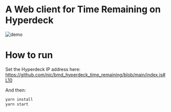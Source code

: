 # A Web client for Time Remaining on Hyperdeck

![demo](https://user-images.githubusercontent.com/66042/136679584-d0f5b3d6-8cc5-463f-9d77-50e555078684.gif)

# How to run

Set the Hyperdeck IP address here: https://github.com/nic/bmd_hyperdeck_time_remaining/blob/main/index.js#L10

And then:
```sh
yarn install
yarn start
```

